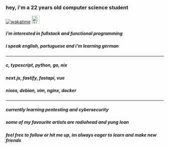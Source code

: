 

### hey, i'm a 22 years old computer science student 
[![wakatime](https://wakatime.com/badge/user/c1054241-c005-4f30-bee2-f1689db4f8f4.svg)](https://wakatime.com/@c1054241-c005-4f30-bee2-f1689db4f8f4)
<img src="https://raw.githubusercontent.com/Tarikul-Islam-Anik/Animated-Fluent-Emojis/master/Emojis/Hand%20gestures/Waving%20Hand.png" alt="Waving Hand" width="25" height="25" />
##### i'm interested in fullstack and functional programming 
##### i speak english, portuguese and i'm learning german
---
##### c, typescript, python, go, nix 
##### next.js, fastify, fastapi, vue
##### nixos, debian, vim, nginx, docker
---
##### currently learning pentesting and cybersecurity 
##### some of my favourite artists are radiohead and yung lean
##### feel free to follow or hit me up, im always eager to learn and make new friends 
